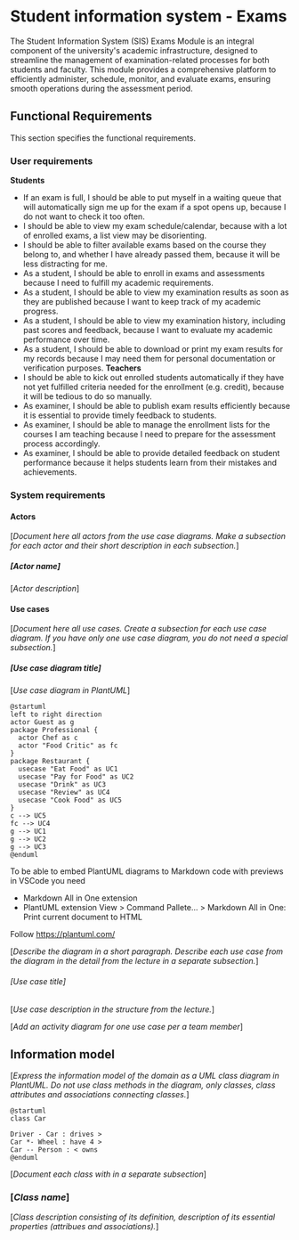 # Student information system - Exams

The Student Information System (SIS) Exams Module is an integral component of the university's academic infrastructure, designed to streamline the management of examination-related processes for both students and faculty. This module provides a comprehensive platform to efficiently administer, schedule, monitor, and evaluate exams, ensuring smooth operations during the assessment period.

## Functional Requirements

This section specifies the functional requirements.

### User requirements

**Students**
- If an exam is full, I should be able to put myself in a waiting queue that will automatically sign me up for the exam if a spot opens up, because I do not want to check it too often.
- I should be able to view my exam schedule/calendar, because with a lot of enrolled exams, a list view may be disorienting.
- I should be able to filter available exams based on the course they belong to, and whether I have already passed them, because it will be less distracting for me.
- As a student, I should be able to enroll in exams and assessments because I need to fulfill my academic requirements.
- As a student, I should be able to view my examination results as soon as they are published because I want to keep track of my academic progress.
- As a student, I should be able to view my examination history, including past scores and feedback, because I want to evaluate my academic performance over time.
- As a student, I should be able to download or print my exam results for my records because I may need them for personal documentation or verification purposes.
**Teachers**
- I should be able to kick out enrolled students automatically if they have not yet fulfilled criteria needed for the enrollment (e.g. credit), because it will be tedious to do so manually.
- As examiner, I should be able to publish exam results efficiently because it is essential to provide timely feedback to students.
- As examiner, I should be able to manage the enrollment lists for the courses I am teaching because I need to prepare for the assessment process accordingly.
- As examiner, I should be able to provide detailed feedback on student performance because it helps students learn from their mistakes and achievements.

### System requirements

#### Actors

[*Document here all actors from the use case diagrams. Make a subsection for each actor and their short description in each subsection.*]

##### [*Actor name*]

[*Actor description*]

#### Use cases

[*Document here all use cases. Create a subsection for each use case diagram. If you have only one use case diagram, you do not need a special subsection.*]

##### [*Use case diagram title*]

[*Use case diagram in PlantUML*]

```plantuml
@startuml
left to right direction
actor Guest as g
package Professional {
  actor Chef as c
  actor "Food Critic" as fc
}
package Restaurant {
  usecase "Eat Food" as UC1
  usecase "Pay for Food" as UC2
  usecase "Drink" as UC3
  usecase "Review" as UC4
  usecase "Cook Food" as UC5
}
c --> UC5
fc --> UC4
g --> UC1
g --> UC2
g --> UC3
@enduml
```

To be able to embed PlantUML diagrams to Markdown code with previews in VSCode you need
* Markdown All in One extension
* PlantUML extension
View > Command Pallete... > Markdown All in One: Print current document to HTML

Follow https://plantuml.com/

[*Describe the diagram in a short paragraph. Describe each use case from the diagram in the detail from the lecture in a separate subsection.*]

###### [*Use case title*]

[*Use case description in the structure from the lecture.*]

[*Add an activity diagram for one use case per a team member*]

## Information model

[*Express the information model of the domain as a UML class diagram in PlantUML. Do not use class methods in the diagram, only classes, class attributes and associations connecting classes.*]

```plantuml
@startuml
class Car

Driver - Car : drives >
Car *- Wheel : have 4 >
Car -- Person : < owns
@enduml
```

[*Document each class with in a separate subsection*]

### [*Class name*]

[*Class description consisting of its definition, description of its essential properties (attribues and associations).*]